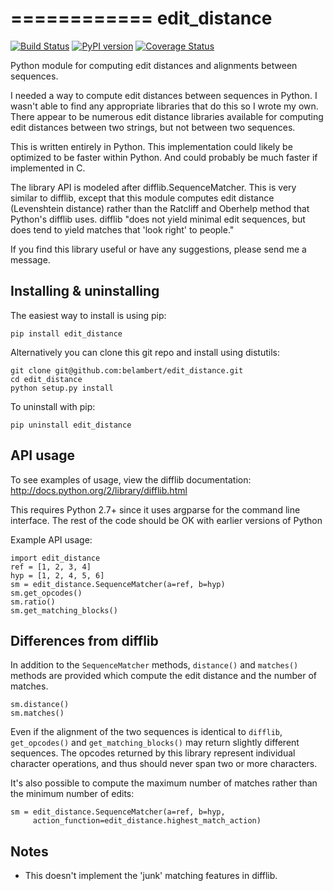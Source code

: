 ============
edit_distance
============

[![Build Status](https://travis-ci.org/belambert/edit-distance.svg?branch=master)](https://travis-ci.org/belambert/edit-distance)
[![PyPI version](https://badge.fury.io/py/Edit_Distance.svg)](https://badge.fury.io/py/Edit_Distance)
[![Coverage Status](https://coveralls.io/repos/github/belambert/edit-distance/badge.svg?branch=master)](https://coveralls.io/github/belambert/edit-distance?branch=master)

Python module for computing edit distances and alignments between sequences.

I needed a way to compute edit distances between sequences in Python.  I wasn't
able to find any appropriate libraries that do this so I wrote my own.  There
appear to be numerous edit distance libraries available for computing edit
distances between two strings, but not between two sequences.

This is written entirely in Python.  This implementation could likely be
optimized to be faster within Python.  And could probably be much faster if
implemented in C.

The library API is modeled after difflib.SequenceMatcher.  This is very similar
to difflib, except that this module computes edit distance (Levenshtein 
distance) rather than the Ratcliff and Oberhelp method that Python's difflib
uses. difflib "does not yield minimal edit sequences, but does tend to yield
matches that 'look right' to people."

If you find this library useful or have any suggestions, please send me a
message.


Installing & uninstalling
-------------------------

The easiest way to install is using pip:
```
pip install edit_distance
```

Alternatively you can clone this git repo and install using distutils:
```
git clone git@github.com:belambert/edit_distance.git
cd edit_distance
python setup.py install
```

To uninstall with pip:
```
pip uninstall edit_distance
```

API usage
---------

To see examples of usage, view the difflib documentation:
http://docs.python.org/2/library/difflib.html

This requires Python 2.7+ since it uses argparse for the command line 
interface.  The rest of the code should be OK with earlier versions of Python

Example API usage:
```
import edit_distance
ref = [1, 2, 3, 4]
hyp = [1, 2, 4, 5, 6]
sm = edit_distance.SequenceMatcher(a=ref, b=hyp)
sm.get_opcodes()
sm.ratio()
sm.get_matching_blocks()
```

Differences from difflib
------------------------

In addition to the `SequenceMatcher` methods, `distance()` and `matches()` methods 
are provided which compute the edit distance and the number of matches.
```
sm.distance()
sm.matches()
```

Even if the alignment of the two sequences is identical to `difflib`, 
`get_opcodes()` and `get_matching_blocks()` may return slightly different 
sequences.  The opcodes returned by this library represent individual character 
operations, and thus should never span two or more characters.

It's also possible to compute the maximum number of matches rather than the 
minimum number of edits:
```
sm = edit_distance.SequenceMatcher(a=ref, b=hyp, 
     action_function=edit_distance.highest_match_action)
```

Notes
-----

 * This doesn't implement the 'junk' matching features in difflib.
